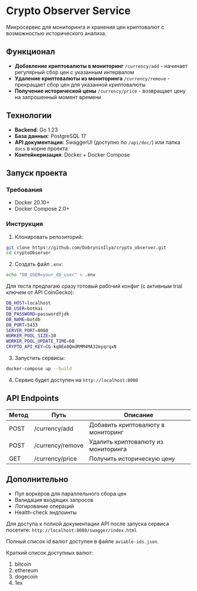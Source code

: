 # Crypto Observer Service

Микросервис для мониторинга и хранения цен криптовалют с возможностью исторического анализа.

## Функционал

- **Добавление криптовалюты в мониторинг**
`/currency/add` - начинает регулярный сбор цен с указанным интервалом
- **Удаление криптовалюты из мониторинга**
`/currency/remove` - прекращает сбор цен для указанной криптовалюты
- **Получение исторической цены**
`/currency/price` - возвращает цену на запрошенный момент времени

## Технологии

- **Backend**: Go 1.23
- **База данных**: PostgreSQL 17
- **API документация**: SwaggerUI (доступно по `/api/doc/`) или папка `docs` в корне проекта
- **Контейнеризация**: Docker + Docker Compose

## Запуск проекта

### Требования
- Docker 20.10+
- Docker Compose 2.0+

### Инструкция

1. Клонировать репозиторий:
```bash
git clone https://github.com/DobryninIlya/crypto_observer.git
cd cryptoObserver
```

2. Создать файл `.env`:
```bash
echo "DB_USER=your_db_user" > .env
```

Для теста предлагаю сразу готовый рабочий конфиг (с активным trial ключем от API CoinGecko):
```bash
DB_HOST=localhost
DB_USER=botkai
DB_PASSWORD=passwordfjdk
DB_NAME=botdb
DB_PORT=5433
SERVER_PORT=8080
WORKER_POOL_SIZE=10
WORKER_POOL_UPDATE_TIME=60
CRYPTO_API_KEY=CG-kq8Ee8QmdRMM4MA32myqrqxN
```

3. Запустить сервисы:
```bash
docker-compose up --build
```

4. Сервис будет доступен на `http://localhost:8080`

## API Endpoints

| Метод | Путь                | Описание                          |
|-------|---------------------|-----------------------------------|
| POST  | /currency/add       | Добавить криптовалюту в мониторинг|
| POST  | /currency/remove    | Удалить криптовалюту из мониторинга|
| GET   | /currency/price     | Получить историческую цену        |


## Дополнительно

- Пул воркеров для параллельного сбора цен
- Валидация входящих запросов
- Логирование операций
- Health-check эндпоинты

Для доступа к полной документации API после запуска сервиса посетите:
`http://localhost:8080/swagger/index.html`

Полный список id валют доступен в файле `aviable-ids.json`.

Краткий список доступных валют:
1. bitcoin
2. ethereum
3. dogecoin
4. 1ex
